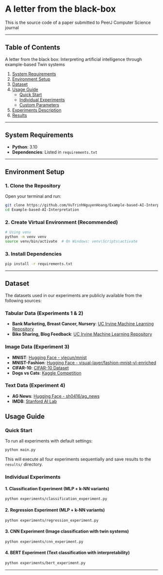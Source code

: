# A letter from the black-box

This is the source code of a paper submitted to PeerJ Computer Science journal

---

## Table of Contents
A letter from the black box: Interpreting artificial intelligence through example-based Twin systems
1. [System Requirements](#system-requirements)
2. [Environment Setup](#environment-setup)
3. [Dataset](#dataset)
4. [Usage Guide](#usage-guide)
   - [Quick Start](#quick-start)
   - [Individual Experiments](#individual-experiments)
   - [Custom Parameters](#custom-parameters)
5. [Experiments Description](#experiments-description)
6. [Results](#results)

---

## System Requirements
- **Python**: 3.10
- **Dependencies**: Listed in `requirements.txt`

---

## Environment Setup

### 1. Clone the Repository
Open your terminal and run:
```bash
git clone https://github.com/VuTrinhNguyenHoang/Example-based-AI-Interpretation.git
cd Example-based-AI-Interpretation
```

### 2. Create Virtual Environment (Recommended)
```bash
# Using venv
python -m venv venv
source venv/bin/activate  # On Windows: venv\Scripts\activate
```

### 3. Install Dependencies
```bash
pip install -r requirements.txt
```

---

## Dataset

The datasets used in our experiments are publicly available from the following sources:

### Tabular Data (Experiments 1 & 2)
- **Bank Marketing, Breast Cancer, Nursery**: [UC Irvine Machine Learning Repository](https://archive.ics.uci.edu/dataset)
- **Bike Sharing, Blog Feedback**: [UC Irvine Machine Learning Repository](https://archive.ics.uci.edu/dataset)

### Image Data (Experiment 3)
- **MNIST**: [Hugging Face - ylecun/mnist](https://huggingface.co/datasets/ylecun/mnist)
- **MNIST-Fashion**: [Hugging Face - visual-layer/fashion-mnist-vl-enriched](https://huggingface.co/datasets/visual-layer/fashion-mnist-vl-enriched)
- **CIFAR-10**: [CIFAR-10 Dataset](https://www.cs.toronto.edu/~kriz/cifar.html)
- **Dogs vs Cats**: [Kaggle Competition](https://www.kaggle.com/c/dogs-vs-cats)

### Text Data (Experiment 4)
- **AG News**: [Hugging Face - sh0416/ag_news](https://huggingface.co/datasets/sh0416/ag_news)
- **IMDB**: [Stanford AI Lab](https://ai.stanford.edu/~amaas/data/sentiment/)

## Usage Guide

### Quick Start

To run all experiments with default settings:
```bash
python main.py
```

This will execute all four experiments sequentially and save results to the `results/` directory.

### Individual Experiments

#### 1. Classification Experiment (MLP + k-NN variants)
```bash
python experiments/classification_experiment.py
```

#### 2. Regression Experiment (MLP + k-NN variants)
```bash
python experiments/regression_experiment.py
```

#### 3. CNN Experiment (Image classification with twin systems)
```bash
python experiments/cnn_experiment.py
```

#### 4. BERT Experiment (Text classification with interpretability)
```bash
python experiments/bert_experiment.py
```

---